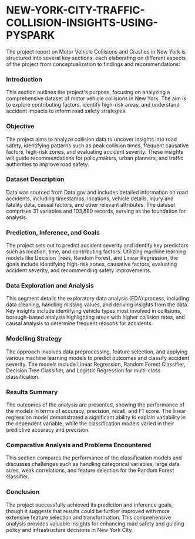 # NEW-YORK-CITY-TRAFFIC-COLLISION-INSIGHTS-USING-PYSPARK

The project report on Motor Vehicle Collisions and Crashes in New York is structured into several key sections, each elaborating on different aspects of the project from conceptualization to findings and recommendations:

### Introduction
This section outlines the project's purpose, focusing on analyzing a comprehensive dataset of motor vehicle collisions in New York. The aim is to explore contributing factors, identify high-risk areas, and understand accident impacts to inform road safety strategies.

### Objective
The project aims to analyze collision data to uncover insights into road safety, identifying patterns such as peak collision times, frequent causative factors, high-risk zones, and evaluating accident severity. These insights will guide recommendations for policymakers, urban planners, and traffic authorities to improve road safety.

### Dataset Description
Data was sourced from Data.gov and includes detailed information on road accidents, including timestamps, locations, vehicle details, injury and fatality data, causal factors, and other relevant attributes. The dataset comprises 31 variables and 103,880 records, serving as the foundation for analysis.

### Prediction, Inference, and Goals
The project sets out to predict accident severity and identify key predictors such as location, time, and contributing factors. Utilizing machine learning models like Decision Trees, Random Forest, and Linear Regression, the goals include identifying high-risk zones, causative factors, evaluating accident severity, and recommending safety improvements.

### Data Exploration and Analysis
This segment details the exploratory data analysis (EDA) process, including data cleaning, handling missing values, and deriving insights from the data. Key insights include identifying vehicle types most involved in collisions, borough-based analysis highlighting areas with higher collision rates, and causal analysis to determine frequent reasons for accidents.

### Modelling Strategy
The approach involves data preprocessing, feature selection, and applying various machine learning models to predict outcomes and classify accident severity. The models include Linear Regression, Random Forest Classifier, Decision Tree Classifier, and Logistic Regression for multi-class classification.

### Results Summary
The outcomes of the analysis are presented, showing the performance of the models in terms of accuracy, precision, recall, and F1 score. The linear regression model demonstrated a significant ability to explain variability in the dependent variable, while the classification models varied in their predictive accuracy and precision.

### Comparative Analysis and Problems Encountered
This section compares the performance of the classification models and discusses challenges such as handling categorical variables, large data sizes, weak correlations, and feature selection for the Random Forest classifier.

### Conclusion
The project successfully achieved its prediction and inference goals, though it suggests that results could be further improved with more extensive feature selection and transformation. This comprehensive analysis provides valuable insights for enhancing road safety and guiding policy and infrastructure decisions in New York City.
